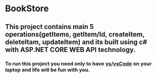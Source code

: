 # BookStore
## This  project contains main 5 operations(getItems, getItem/Id, createItem, deleteItam, updateItem) and its built using c# with ASP.NET CORE WEB API technology. 
### To run this project you need only to have [vs](https://visualstudio.microsoft.com/downloads/)/[vsCode](https://code.visualstudio.com/Download) on your laptop and life will be fun with you. 
